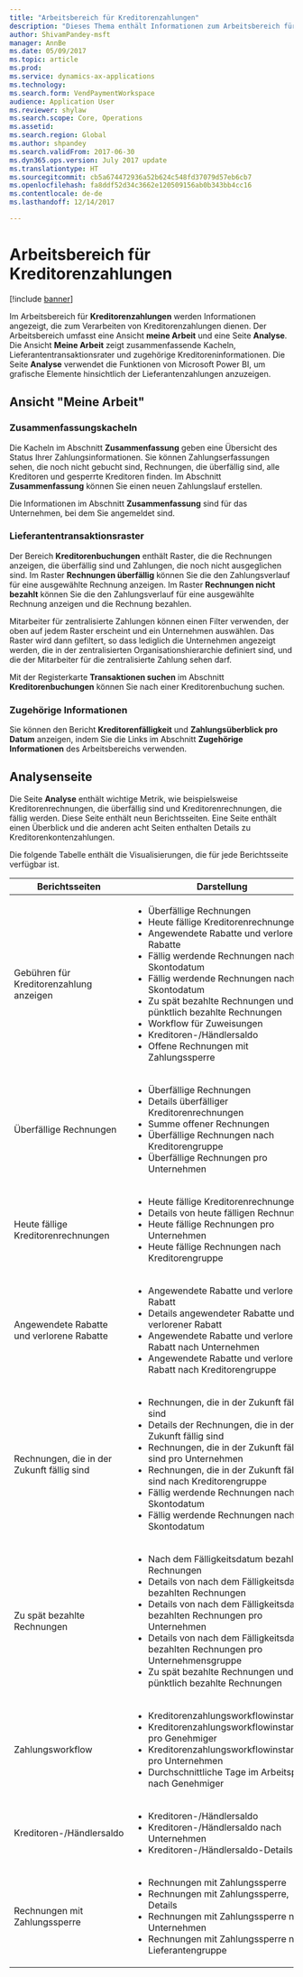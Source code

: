 ```yaml
---
title: "Arbeitsbereich für Kreditorenzahlungen"
description: "Dieses Thema enthält Informationen zum Arbeitsbereich für Kreditorenzahlungen. Im Arbeitsbereich für Kreditorenzahlungen werden Informationen angezeigt, die zum Verarbeiten von Kreditorenzahlungen dienen."
author: ShivamPandey-msft
manager: AnnBe
ms.date: 05/09/2017
ms.topic: article
ms.prod: 
ms.service: dynamics-ax-applications
ms.technology: 
ms.search.form: VendPaymentWorkspace
audience: Application User
ms.reviewer: shylaw
ms.search.scope: Core, Operations
ms.assetid: 
ms.search.region: Global
ms.author: shpandey
ms.search.validFrom: 2017-06-30
ms.dyn365.ops.version: July 2017 update
ms.translationtype: HT
ms.sourcegitcommit: cb5a674472936a52b624c548fd37079d57eb6cb7
ms.openlocfilehash: fa8ddf52d34c3662e120509156ab0b343bb4cc16
ms.contentlocale: de-de
ms.lasthandoff: 12/14/2017

---
```


# <a name="vendor-payments-workspace"></a>Arbeitsbereich für Kreditorenzahlungen

[!include [banner](../includes/banner.md)]

Im Arbeitsbereich für **Kreditorenzahlungen** werden Informationen angezeigt, die zum Verarbeiten von Kreditorenzahlungen dienen. Der Arbeitsbereich umfasst eine Ansicht **meine Arbeit** und eine Seite **Analyse**. Die Ansicht **Meine Arbeit** zeigt zusammenfassende Kacheln, Lieferantentransaktionsrater und zugehörige Kreditoreninformationen. Die Seite **Analyse** verwendet die Funktionen von Microsoft Power BI, um grafische Elemente hinsichtlich der Lieferantenzahlungen anzuzeigen.

## <a name="my-work-view"></a>Ansicht "Meine Arbeit"

### <a name="summary-tiles"></a>Zusammenfassungskacheln

Die Kacheln im Abschnitt **Zusammenfassung** geben eine Übersicht des Status Ihrer Zahlungsinformationen. Sie können Zahlungserfassungen sehen, die noch nicht gebucht sind, Rechnungen, die überfällig sind, alle Kreditoren und gesperrte Kreditoren finden. Im Abschnitt **Zusammenfassung** können Sie einen neuen Zahlungslauf erstellen.

Die Informationen im Abschnitt **Zusammenfassung** sind für das Unternehmen, bei dem Sie angemeldet sind.

### <a name="vendor-transactions-grids"></a>Lieferantentransaktionsraster

Der Bereich **Kreditorenbuchungen** enthält Raster, die die Rechnungen anzeigen, die überfällig sind und Zahlungen, die noch nicht ausgeglichen sind. Im Raster **Rechnungen überfällig** können Sie die den Zahlungsverlauf für eine ausgewählte Rechnung anzeigen. Im Raster **Rechnungen nicht bezahlt** können Sie die den Zahlungsverlauf für eine ausgewählte Rechnung anzeigen und die Rechnung bezahlen.

Mitarbeiter für zentralisierte Zahlungen können einen Filter verwenden, der oben auf jedem Raster erscheint und ein Unternehmen auswählen. Das Raster wird dann gefiltert, so dass lediglich die Unternehmen angezeigt werden, die in der zentralisierten Organisationshierarchie definiert sind, und die der Mitarbeiter für die zentralisierte Zahlung sehen darf.

Mit der Registerkarte **Transaktionen suchen** im Abschnitt **Kreditorenbuchungen** können Sie nach einer Kreditorenbuchung suchen.

### <a name="related-information"></a>Zugehörige Informationen

Sie können den Bericht **Kreditorenfälligkeit** und **Zahlungsüberblick pro Datum** anzeigen, indem Sie die Links im Abschnitt **Zugehörige Informationen** des Arbeitsbereichs verwenden.

## <a name="analytics-page"></a>Analysenseite

Die Seite **Analyse** enthält wichtige Metrik, wie beispielsweise Kreditorenrechnungen, die überfällig sind und Kreditorenrechnungen, die fällig werden. Diese Seite enthält neun Berichtsseiten. Eine Seite enthält einen Überblick und die anderen acht Seiten enthalten Details zu Kreditorenkontenzahlungen.

Die folgende Tabelle enthält die Visualisierungen, die für jede Berichtsseite verfügbar ist.


|            Berichtsseiten            |                                                                                                                                                                                Darstellung                                                                                                                                                                                |
|-----------------------------------|-----------------------------------------------------------------------------------------------------------------------------------------------------------------------------------------------------------------------------------------------------------------------------------------------------------------------------------------------------------------------------|
|     Gebühren für Kreditorenzahlung anzeigen      | <ul><li>Überfällige Rechnungen</li><li>Heute fällige Kreditorenrechnungen</li><li>Angewendete Rabatte und verlorene Rabatte</li><li>Fällig werdende Rechnungen nach Skontodatum</li><li>Fällig werdende Rechnungen nach Skontodatum</li><li>Zu spät bezahlte Rechnungen und pünktlich bezahlte Rechnungen</li><li>Workflow für Zuweisungen</li><li>Kreditoren-/Händlersaldo</li><li>Offene Rechnungen mit Zahlungssperre</li></ul> |
|         Überfällige Rechnungen         |                                                                                             <ul><li>Überfällige Rechnungen</li><li>Details überfälliger Kreditorenrechnungen</li><li>Summe offener Rechnungen</li><li>Überfällige Rechnungen nach Kreditorengruppe</li><li>Überfällige Rechnungen pro Unternehmen</li></ul>                                                                                              |
|        Heute fällige Kreditorenrechnungen         |                                                                                                         <ul><li>Heute fällige Kreditorenrechnungen</li><li>Details von heute fälligen Rechnungen</li><li>Heute fällige Rechnungen pro Unternehmen</li><li>Heute fällige Rechnungen nach Kreditorengruppe</li></ul>                                                                                                          |
| Angewendete Rabatte und verlorene Rabatte |                                                                             <ul><li>Angewendete Rabatte und verlorener Rabatt</li><li>Details angewendeter Rabatte und verlorener Rabatt</li><li>Angewendete Rabatte und verlorener Rabatt nach Unternehmen</li><li>Angewendete Rabatte und verlorener Rabatt nach Kreditorengruppe</li></ul>                                                                              |
|      Rechnungen, die in der Zukunft fällig sind       |                                                 <ul><li>Rechnungen, die in der Zukunft fällig sind</li><li>Details der Rechnungen, die in der Zukunft fällig sind</li><li>Rechnungen, die in der Zukunft fällig sind pro Unternehmen</li><li>Rechnungen, die in der Zukunft fällig sind nach Kreditorengruppe</li><li>Fällig werdende Rechnungen nach Skontodatum</li><li>Fällig werdende Rechnungen nach Skontodatum</li></ul>                                                  |
|        Zu spät bezahlte Rechnungen         |                                                         <ul><li>Nach dem Fälligkeitsdatum bezahlte Rechnungen</li><li>Details von nach dem Fälligkeitsdatum bezahlten Rechnungen</li><li>Details von nach dem Fälligkeitsdatum bezahlten Rechnungen pro Unternehmen</li><li>Details von nach dem Fälligkeitsdatum bezahlten Rechnungen pro Unternehmensgruppe</li><li>Zu spät bezahlte Rechnungen und pünktlich bezahlte Rechnungen</li></ul>                                                          |
|         Zahlungsworkflow          |                                                                                <ul><li>Kreditorenzahlungsworkflowinstanzen</li><li>Kreditorenzahlungsworkflowinstanzen pro Genehmiger</li><li>Kreditorenzahlungsworkflowinstanzen pro Unternehmen</li><li>Durchschnittliche Tage im Arbeitsplan nach Genehmiger</li></ul>                                                                                |
|    Kreditoren-/Händlersaldo     |                                                                                                                   <ul><li>Kreditoren-/Händlersaldo</li><li>Kreditoren-/Händlersaldo nach Unternehmen</li><li>Kreditoren-/Händlersaldo-Details</li></ul>                                                                                                                    |
|    Rechnungen mit Zahlungssperre     |                                                                                         <ul><li>Rechnungen mit Zahlungssperre</li><li>Rechnungen mit Zahlungssperre, Details</li><li>Rechnungen mit Zahlungssperre nach Unternehmen</li><li>Rechnungen mit Zahlungssperre nach Lieferantengruppe</li></ul>                                                                                          |


